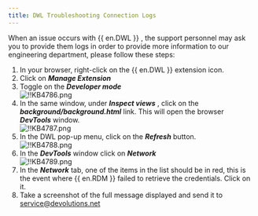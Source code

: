 ```yaml
---
title: DWL Troubleshooting Connection Logs
---
```


When an issue occurs with {{ en.DWL }} , the support personnel may ask you to provide them logs in order to provide more information to our engineering department, please follow these steps:

1. In your browser, right-click on the {{ en.DWL }} extension icon.
1. Click on ***Manage Extension***
1. Toggle on the ***Developer mode***  
![!!KB4786.png](/img/en/kb/KB4786.png)
1. In the same window, under ***Inspect views*** , click on the ***background/background.html*** link. This will open the browser ***DevTools*** window.  
![!!KB4787.png](/img/en/kb/KB4787.png)
1. In the DWL pop-up menu, click on the ***Refresh*** button.  
![!!KB4788.png](/img/en/kb/KB4788.png)
1. In the ***DevTools*** window click on ***Network***  
![!!KB4789.png](/img/en/kb/KB4789.png)
1. In the ***Network*** tab, one of the items in the list should be in red, this is the event where {{ en.RDM }} failed to retrieve the credentials. Click on it.
2. Take a screenshot of the full message displayed and send it to [service@devolutions.net](mailto:service@devolutions.net)
